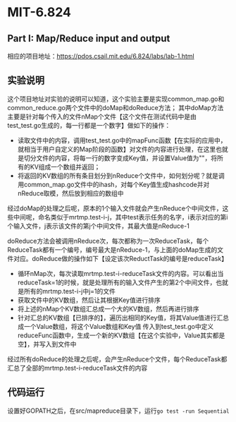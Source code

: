 # MIT-6.824
## Part I: Map/Reduce input and output
相应的项目地址：https://pdos.csail.mit.edu/6.824/labs/lab-1.html

## 实验说明
这个项目地址对实验的说明可以知道，这个实验主要是实现common_map.go和common_reduce.go两个文件中的doMap和doReduce方法；
其中doMap方法主要是针对每个传入的文件nMap个文件【这个文件在测试代码中是由test_test.go生成的，每一行都是一个数字】做如下的操作：
- 读取文件中的内容，调用test_test.go中的mapFunc函数【在实际的应用中，就相当于用户自定义的Map阶段的函数】对文件的内容进行处理，在这里也就是切分文件的内容，将每一行的数字变成Key值，并设置Value值为""，将所有的KV组成一个数组并返回；
- 将返回的KV数组的所有条目划分到nReduce个文件中，如何划分呢？就是调用common_map.go文件中的ihash，对每个Key值生成hashcode并对nReduce取模，然后放到相应的数组中

经过doMap的处理之后呢，原本的1个输入文件就会产生nReduce个中间文件，这些中间呢，命名类似于mrtmp.test-i-j，其中test表示任务的名字，i表示对应的第i个输入文件，j表示该文件的第j个中间文件，其最大值是nReduce-1

doReduce方法会被调用nReduce次，每次都称为一次ReduceTask，每个ReduceTask都有一个编号，编号最大是nReduce-1，与上面的doMap生成的文件对应。doReduce做的操作如下【设定该次ReductTask的编号是reduceTask】
- 循环nMap次，每次读取mrtmp.test-i-reduceTask文件的内容。可以看出当reduceTask=1的时候，就是处理所有的输入文件产生的第2个中间文件，也就是所有的mrtmp.test-i-j中j=1的文件
- 获取文件中的KV数组，然后让其根据Key值进行排序
- 将上述的nMap个KV数组汇总成一个大的KV数组，然后再进行排序
- 针对汇总的KV数组【已排序的】，遍历出相同的Key值，将其Value值进行汇总成一个Value数组，将这个Value数组和Key值 传入到test_test.go中定义reduceFunc函数中，生成一个新的KV数组【在这个实验中，Value其实都是空】，并写入到文件中

经过所有doReduce的处理之后呢，会产生nReduce个文件，每个ReduceTask都汇总了全部的mrtmp.test-i-reduceTask文件的内容

## 代码运行
设置好GOPATH之后，在src/mapreduce目录下，运行```go test -run Sequential```

